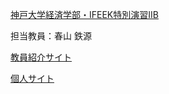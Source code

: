 [神戸大学経済学部・IFEEK特別演習IIB](https://ifeek-iib.github.io/)

担当教員：春山 鉄源

[教員紹介サイト](http://www.econ.kobe-u.ac.jp/faculty/fields/theory/haruyama.html)

[個人サイト](https://t-haruyama.github.io)
